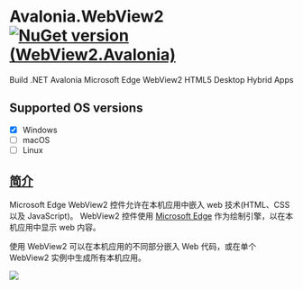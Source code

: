 # Avalonia.WebView2 [![NuGet version (WebView2.Avalonia)](https://img.shields.io/nuget/v/WebView2.Avalonia.svg)](https://www.nuget.org/packages/WebView2.Avalonia/)
Build .NET Avalonia Microsoft Edge WebView2 HTML5 Desktop Hybrid Apps

## Supported OS versions
- [x] Windows
- [ ] macOS
- [ ] Linux

## [简介](https://docs.microsoft.com/zh-cn/microsoft-edge/webview2)
Microsoft Edge WebView2 控件允许在本机应用中嵌入 web 技术(HTML、CSS 以及 JavaScript)。 WebView2 控件使用 [Microsoft Edge](https://www.microsoftedgeinsider.com) 作为绘制引擎，以在本机应用中显示 web 内容。

使用 WebView2 可以在本机应用的不同部分嵌入 Web 代码，或在单个 WebView2 实例中生成所有本机应用。

<img src="https://docs.microsoft.com/zh-cn/microsoft-edge/webview2/media/webview2/what-webview.png" />

